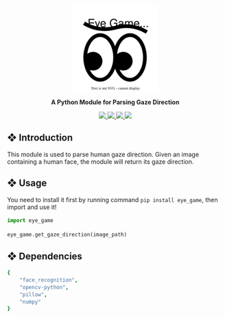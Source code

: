 <p align="center">
    <a id="EyeGame" href="#EyeGame">
        <img src="https://raw.githubusercontent.com/WenjieDu/eye_game/master/EyeGameLogo.svg?sanitize=true" alt="EyeGame Title" title="EyeGame Title" width="200"/>
    </a>
</p>
<p align="center">
    <b>A Python Module for Parsing Gaze Direction</b>
</p>
<p align="center">
    <a href="https://pypi.org/project/eye-game">
        <img src="https://img.shields.io/pypi/v/eye-game?color=green" />
    </a>
    <a href="https://pepy.tech/project/eye-game">
        <img src="https://static.pepy.tech/personalized-badge/eye-game?period=total&units=international_system&left_color=grey&right_color=blue&left_text=downloads/total" />
    </a>
    <a href="https://pepy.tech/project/eye-game">
        <img src="https://pepy.tech/badge/eye-game/month" />
    </a>
    <a href="https://pepy.tech/project/eye-game">
        <img src="https://pepy.tech/badge/eye-game/week" />
    </a>
</p>

## ❖ Introduction
This module is used to parse human gaze direction. Given an image containing a human face, the module will return its gaze direction.

## ❖ Usage
You need to install it first by running command `pip install eye_game`, then import and use it!

```python
import eye_game

eye_game.get_gaze_direction(image_path)
```

## ❖ Dependencies
```yml
{
    "face_recognition",
    "opencv-python",
    "pillow",
    "numpy"
}
```